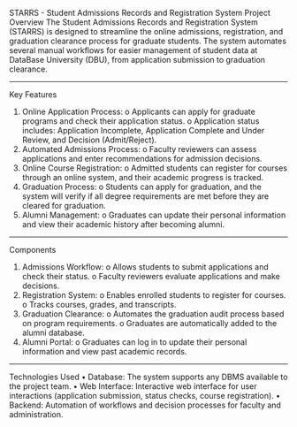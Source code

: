STARRS - Student Admissions Records and Registration System
Project 
Overview
The Student Admissions Records and Registration System (STARRS) is designed to streamline the online admissions, registration, and graduation clearance process for graduate students. The system automates several manual workflows for easier management of student data at DataBase University (DBU), from application submission to graduation clearance.
________________________________________
Key Features
1.	Online Application Process:
o	Applicants can apply for graduate programs and check their application status.
o	Application status includes: Application Incomplete, Application Complete and Under Review, and Decision (Admit/Reject).
2.	Automated Admissions Process:
o	Faculty reviewers can assess applications and enter recommendations for admission decisions.
3.	Online Course Registration:
o	Admitted students can register for courses through an online system, and their academic progress is tracked.
4.	Graduation Process:
o	Students can apply for graduation, and the system will verify if all degree requirements are met before they are cleared for graduation.
5.	Alumni Management:
o	Graduates can update their personal information and view their academic history after becoming alumni.
________________________________________
Components
1.	Admissions Workflow:
o	Allows students to submit applications and check their status.
o	Faculty reviewers evaluate applications and make decisions.
2.	Registration System:
o	Enables enrolled students to register for courses.
o	Tracks courses, grades, and transcripts.
3.	Graduation Clearance:
o	Automates the graduation audit process based on program requirements.
o	Graduates are automatically added to the alumni database.
4.	Alumni Portal:
o	Graduates can log in to update their personal information and view past academic records.
________________________________________
Technologies Used
•	Database: The system supports any DBMS available to the project team.
•	Web Interface: Interactive web interface for user interactions (application submission, status checks, course registration).
•	Backend: Automation of workflows and decision processes for faculty and administration.

